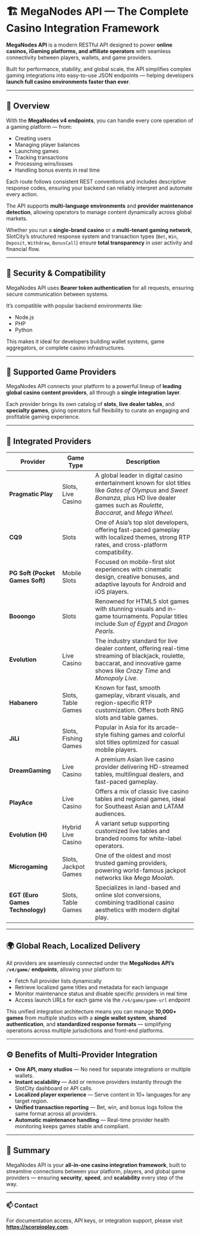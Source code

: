 # 🏗 MegaNodes API — The Complete Casino Integration Framework

**MegaNodes API** is a modern RESTful API designed to power **online casinos, iGaming platforms, and affiliate operators** with seamless connectivity between players, wallets, and game providers.

Built for performance, stability, and global scale, the API simplifies complex gaming integrations into easy-to-use JSON endpoints — helping developers **launch full casino environments faster than ever**.

---

## 🚀 Overview

With the **MegaNodes v4 endpoints**, you can handle every core operation of a gaming platform — from:

- Creating users  
- Managing player balances  
- Launching games  
- Tracking transactions  
- Processing wins/losses  
- Handling bonus events in real time  

Each route follows consistent REST conventions and includes descriptive response codes, ensuring your backend can reliably interpret and automate every action.

The API supports **multi-language environments** and **provider maintenance detection**, allowing operators to manage content dynamically across global markets.

Whether you run a **single-brand casino** or a **multi-tenant gaming network**, SlotCity’s structured response system and transaction types (`Bet`, `Win`, `Deposit`, `Withdraw`, `BonusCall`) ensure **total transparency** in user activity and financial flow.

---

## 🔐 Security & Compatibility

MegaNodes API uses **Bearer token authentication** for all requests, ensuring secure communication between systems.

It’s compatible with popular backend environments like:

- Node.js  
- PHP  
- Python  

This makes it ideal for developers building wallet systems, game aggregators, or complete casino infrastructures.

---

## 🎰 Supported Game Providers

MegaNodes API connects your platform to a powerful lineup of **leading global casino content providers**, all through a **single integration layer**.

Each provider brings its own catalog of **slots**, **live dealer tables**, and **specialty games**, giving operators full flexibility to curate an engaging and profitable gaming experience.

---

## 🧩 Integrated Providers

| Provider | Game Type | Description |
|-----------|------------|-------------|
| **Pragmatic Play** | Slots, Live Casino | A global leader in digital casino entertainment known for slot titles like *Gates of Olympus* and *Sweet Bonanza*, plus HD live dealer games such as *Roulette*, *Baccarat*, and *Mega Wheel*. |
| **CQ9** | Slots | One of Asia’s top slot developers, offering fast-paced gameplay with localized themes, strong RTP rates, and cross-platform compatibility. |
| **PG Soft (Pocket Games Soft)** | Mobile Slots | Focused on mobile-first slot experiences with cinematic design, creative bonuses, and adaptive layouts for Android and iOS players. |
| **Booongo** | Slots | Renowned for HTML5 slot games with stunning visuals and in-game tournaments. Popular titles include *Sun of Egypt* and *Dragon Pearls*. |
| **Evolution** | Live Casino | The industry standard for live dealer content, offering real-time streaming of blackjack, roulette, baccarat, and innovative game shows like *Crazy Time* and *Monopoly Live*. |
| **Habanero** | Slots, Table Games | Known for fast, smooth gameplay, vibrant visuals, and region-specific RTP customization. Offers both RNG slots and table games. |
| **JiLi** | Slots, Fishing Games | Popular in Asia for its arcade-style fishing games and colorful slot titles optimized for casual mobile players. |
| **DreamGaming** | Live Casino | A premium Asian live casino provider delivering HD-streamed tables, multilingual dealers, and fast-paced gameplay. |
| **PlayAce** | Live Casino | Offers a mix of classic live casino tables and regional games, ideal for Southeast Asian and LATAM audiences. |
| **Evolution (H)** | Hybrid Live Casino | A variant setup supporting customized live tables and branded rooms for white-label operators. |
| **Microgaming** | Slots, Jackpot Games | One of the oldest and most trusted gaming providers, powering world-famous jackpot networks like *Mega Moolah*. |
| **EGT (Euro Games Technology)** | Slots, Table Games | Specializes in land-based and online slot conversions, combining traditional casino aesthetics with modern digital play. |

---

## 🌍 Global Reach, Localized Delivery

All providers are seamlessly connected under the **MegaNodes API’s `/v4/game/` endpoints**, allowing your platform to:

- Fetch full provider lists dynamically  
- Retrieve localized game titles and metadata for each language  
- Monitor maintenance status and disable specific providers in real time  
- Access launch URLs for each game via the `/v4/game/game-url` endpoint  

This unified integration architecture means you can manage **10,000+ games** from multiple studios with a **single wallet system**, **shared authentication**, and **standardized response formats** — simplifying operations across multiple jurisdictions and front-end platforms.

---

## ⚙️ Benefits of Multi-Provider Integration

- **One API, many studios** — No need for separate integrations or multiple wallets.  
- **Instant scalability** — Add or remove providers instantly through the SlotCity dashboard or API calls.  
- **Localized player experience** — Serve content in 10+ languages for any target region.  
- **Unified transaction reporting** — Bet, win, and bonus logs follow the same format across all providers.  
- **Automatic maintenance handling** — Real-time provider health monitoring keeps games stable and compliant.

---

## 🧠 Summary

MegaNodes API is your **all-in-one casino integration framework**, built to streamline connections between your platform, players, and global game providers — ensuring **security**, **speed**, and **scalability** every step of the way.

---

### 📫 Contact
For documentation access, API keys, or integration support, please visit **https://scorpioplay.com**.

